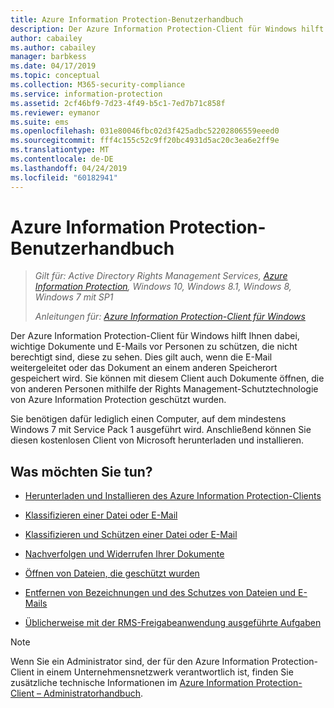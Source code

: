 ```yaml
---
title: Azure Information Protection-Benutzerhandbuch
description: Der Azure Information Protection-Client für Windows hilft Ihnen dabei, wichtige Dokumente und E-Mails vor Personen zu schützen, die nicht berechtigt sind, diese zu sehen. Dies gilt auch, wenn die E-Mail weitergeleitet oder das Dokument an einem anderen Speicherort gespeichert wird.
author: cabailey
ms.author: cabailey
manager: barbkess
ms.date: 04/17/2019
ms.topic: conceptual
ms.collection: M365-security-compliance
ms.service: information-protection
ms.assetid: 2cf46bf9-7d23-4f49-b5c1-7ed7b71c858f
ms.reviewer: eymanor
ms.suite: ems
ms.openlocfilehash: 031e80046fbc02d3f425adbc52202806559eeed0
ms.sourcegitcommit: fff4c155c52c9ff20bc4931d5ac20c3ea6e2ff9e
ms.translationtype: MT
ms.contentlocale: de-DE
ms.lasthandoff: 04/24/2019
ms.locfileid: "60182941"
---
```

# <a name="azure-information-protection-user-guide"></a>Azure Information Protection-Benutzerhandbuch

>*Gilt für: Active Directory Rights Management Services, [Azure Information Protection](https://azure.microsoft.com/pricing/details/information-protection), Windows 10, Windows 8.1, Windows 8, Windows 7 mit SP1*
>
> *Anleitungen für: [Azure Information Protection-Client für Windows](../faqs.md#whats-the-difference-between-the-azure-information-protection-client-and-the-azure-information-protection-unified-labeling-client)*

Der Azure Information Protection-Client für Windows hilft Ihnen dabei, wichtige Dokumente und E-Mails vor Personen zu schützen, die nicht berechtigt sind, diese zu sehen. Dies gilt auch, wenn die E-Mail weitergeleitet oder das Dokument an einem anderen Speicherort gespeichert wird. Sie können mit diesem Client auch Dokumente öffnen, die von anderen Personen mithilfe der Rights Management-Schutztechnologie von Azure Information Protection geschützt wurden.

Sie benötigen dafür lediglich einen Computer, auf dem mindestens Windows 7 mit Service Pack 1 ausgeführt wird. Anschließend können Sie diesen kostenlosen Client von Microsoft herunterladen und installieren.


## <a name="what-do-you-want-to-do"></a>Was möchten Sie tun?

- [Herunterladen und Installieren des Azure Information Protection-Clients](install-client-app.md)

- [Klassifizieren einer Datei oder E-Mail](client-classify.md)

- [Klassifizieren und Schützen einer Datei oder E-Mail](client-classify-protect.md)

- [Nachverfolgen und Widerrufen Ihrer Dokumente](client-track-revoke.md)

- [Öffnen von Dateien, die geschützt wurden](client-view-use-files.md)

- [Entfernen von Bezeichnungen und des Schutzes von Dateien und E-Mails](client-remove-label-protection.md)

- [Üblicherweise mit der RMS-Freigabeanwendung ausgeführte Aufgaben](upgrade-client-app.md)


> [!NOTE]
> Wenn Sie ein Administrator sind, der für den Azure Information Protection-Client in einem Unternehmensnetzwerk verantwortlich ist, finden Sie zusätzliche technische Informationen im [Azure Information Protection-Client – Administratorhandbuch](client-admin-guide.md). 

